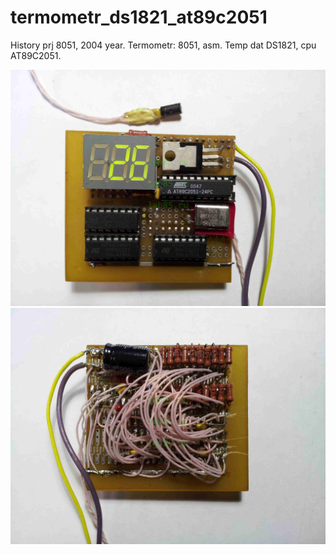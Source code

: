 # termometr_ds1821_at89c2051
History prj 8051, 2004 year.
Termometr: 8051, asm. 
Temp dat DS1821, cpu AT89C2051.

<img src="./foto/DS1821_AT89C2051_top.jpg" width="927">

<img src="./foto/DS1821_AT89C2051_bottom.jpg" width="927">
